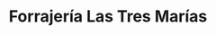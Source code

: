 ---
title: "Forrajería Las Tres Marías"
url: /neuquen/forrajeria-las-tres-marias/
shop: mascotas
---